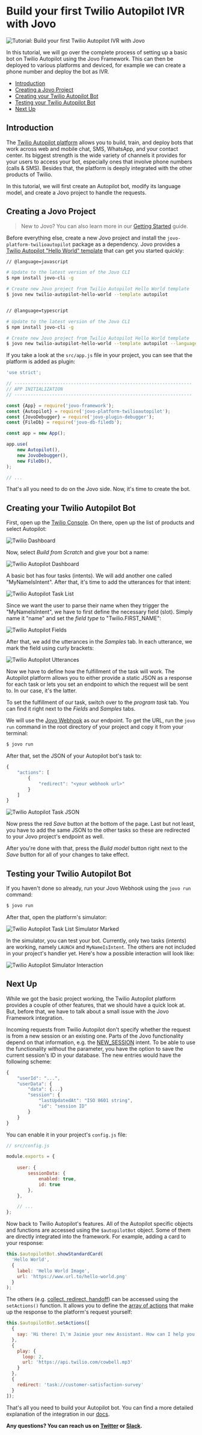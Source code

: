 # Build your first Twilio Autopilot IVR with Jovo

![Tutorial: Build your first Twilio Autopilot IVR with Jovo](./img/jovo-twilio-hello-world.jpg "Twilio Autopilot Hello World Tutorial by Kaan Kilic")

In this tutorial, we will go over the complete process of setting up a basic bot on Twilio Autopilot using the Jovo Framework. This can then be deployed to various platforms and deviced, for example we can create a phone number and deploy the bot as IVR.


* [Introduction](#introduction)
* [Creating a Jovo Project](#creating-a-jovo-project)
* [Creating your Twilio Autopilot Bot](#creating-your-twilio-autopilot-bot)
* [Testing your Twilio Autopilot Bot](#testing-your-twilio-autopilot-bot)
* [Next Up](#next-up)

## Introduction

The [Twilio Autopilot platform](https://www.twilio.com/autopilot) allows you to build, train, and deploy bots that work across web and mobile chat, SMS, WhatsApp, and your contact center. Its biggest strength is the wide variety of channels it provides for your users to access your bot, especially ones that involve phone numbers (calls & SMS). Besides that, the platform is deeply integrated with the other products of Twilio.

In this tutorial, we will first create an Autopilot bot, modify its language model, and create a Jovo project to handle the requests.

## Creating a Jovo Project

> New to Jovo? You can also learn more in our [Getting Started](https://www.jovo.tech/docs/quickstart) guide.

Before everything else, create a new Jovo project and install the `jovo-platform-twilioautopilot` package as a dependency. Jovo provides a [Twilio Autopilot "Hello World" template](https://github.com/jovotech/jovo-templates/tree/master/autopilot/01_helloworld) that can get you started quickly:

```sh
// @language=javascript

# Update to the latest version of the Jovo CLI
$ npm install jovo-cli -g

# Create new Jovo project from Twilio Autopilot Hello World template
$ jovo new twilio-autopilot-hello-world --template autopilot


// @language=typescript

# Update to the latest version of the Jovo CLI
$ npm install jovo-cli -g

# Create new Jovo project from Twilio Autopilot Hello World template
$ jovo new twilio-autopilot-hello-world --template autopilot --language typescript
```

If you take a look at the `src/app.js` file in your project, you can see that the platform is added as plugin:

```js
'use strict';

// ------------------------------------------------------------------
// APP INITIALIZATION
// ------------------------------------------------------------------

const {App} = require('jovo-framework');
const {Autopilot} = require('jovo-platform-twilioautopilot');
const {JovoDebugger} = require('jovo-plugin-debugger');
const {FileDb} = require('jovo-db-filedb');

const app = new App();

app.use(
    new Autopilot(),
    new JovoDebugger(),
    new FileDb(),
);

// ...
```

That's all you need to do on the Jovo side. Now, it's time to create the bot.

## Creating your Twilio Autopilot Bot

First, open up the [Twilio Console](https://www.twilio.com/console). On there, open up the list of products and select Autopilot:

![Twilio Dashboard](img/twilio-dashboard.png)

Now, select *Build from Scratch* and give your bot a name:

![Twilio Autopilot Dashboard](img/twilio-autopilot-dashboard.png)

A basic bot has four tasks (intents). We will add another one called "MyNameIsIntent". After that, it's time to add the utterances for that intent:

![Twilio Autopilot Task List](img/twilio-autopilot-task-list.png)

Since we want the user to parse their name when they trigger the "MyNameIsIntent", we have to first define the necessary field (slot). Simply name it "name" and set the *field type* to "Twilio.FIRST_NAME":

![Twilio Autopilot Fields](img/twilio-autopilot-fields.png)

After that, we add the utterances in the *Samples* tab. In each utterance, we mark the field using curly brackets:

![Twilio Autopilot Utterances](img/twilio-autopilot-utterances.png)

Now we have to define how the fulfillment of the task will work. The Autopilot platform allows you to either provide a static JSON as a response for each task or lets you set an endpoint to which the request will be sent to. In our case, it's the latter. 

To set the fulfillment of our task, switch over to the *program task* tab. You can find it right next to the *Fields* and *Samples* tabs.

We will use the [Jovo Webhook](https://www.jovo.tech/docs/jovo-webhook) as our endpoint. To get the URL, run the `jovo run` command in the root directory of your project and copy it from your terminal:

```sh
$ jovo run
```

After that, set the JSON of your Autopilot bot's task to:

```js
{
	"actions": [
		{
			"redirect": "<your webhook url>"
		}
	]
}
```

![Twilio Autopilot Task JSON](img/twilio-autopilot-task-json.png)

Now press the red *Save* button at the bottom of the page. Last but not least, you have to add the same JSON to the other tasks so these are redirected to your Jovo project's endpoint as well.

After you're done with that, press the *Build model* button right next to the *Save* button for all of your changes to take effect.

## Testing your Twilio Autopilot Bot

If you haven't done so already, run your Jovo Webhook using the `jovo run` command:

```sh
$ jovo run
```

After that, open the platform's simulator:

![Twilio Autopilot Task List Simulator Marked](img/twilio-autopilot-task-list-simulator-marked.png)

In the simulator, you can test your bot. Currently, only two tasks (intents) are working, namely `LAUNCH` and `MyNameIsIntent`. The others are not included in your project's handler yet. Here's how a possible interaction will look like:

![Twilio Autopilot Simulator Interaction](img/twilio-autopilot-hello-world.gif)

## Next Up

While we got the basic project working, the Twilio Autopilot platform provides a couple of other features, that we should have a quick look at. But, before that, we have to talk about a small issue with the Jovo Framework integration.

Incoming requests from Twilio Autopilot don't specify whether the request is from a new session or an existing one. Parts of the Jovo functionality depend on that information, e.g. the [NEW_SESSION](https://www.jovo.tech/docs/routing/intents#new_session) intent. To be able to use the functionality without the parameter, you have the option to save the current session's ID in your database. The new entries would have the following scheme: 

```js
{
    "userId": "...",
    "userData": {
        "data": {...}
        "session": {
            "lastUpdatedAt": "ISO 8601 string",
            "id": "session ID"
        }
    }
}
```

You can enable it in your project's `config.js` file:

```js
// src/config.js

module.exports = {
    
    user: {
        sessionData: {
            enabled: true,
            id: true
        },
    },

    // ...
};
```

Now back to Twilio Autopilot's features. All of the Autopilot specific objects and functions are accessed using the `$autopilotBot` object. Some of them are directly integrated into the framework. For example, adding a card to your response:

```js
this.$autopilotBot.showStandardCard(
  'Hello World',
  {
    label: 'Hello World Image',
    url: 'https://www.url.to/hello-world.png'
  }
);
```


The others (e.g. [collect, redirect, handoff](https://www.twilio.com/docs/autopilot/actions)) can be accessed using the `setActions()` function. It allows you to define the [array of actions](https://www.twilio.com/docs/autopilot/actions#example-actions-json) that make up the response to the platform's request yourself:

```js
this.$autopilotBot.setActions([
  {
    say: 'Hi there! I\'m Jaimie your new Assistant. How can I help you'
  },
  {
    play: {
      loop: 2,
      url: 'https://api.twilio.com/cowbell.mp3'
    }
  },
  {
    redirect: 'task://customer-satisfaction-survey'
  }
]);
```

That's all you need to build your Autopilot bot. You can find a more detailed explanation of the integration in our [docs](https://www.jovo.tech/docs/twilio-autopilot).

**Any questions? You can reach us on [Twitter](https://twitter.com/jovotech) or [Slack](https://www.jovo.tech/slack).**

<!--[metadata]: { "description": "Learn how get started with the Twilio Autopilot platform using the Jovo Framework", "author": "kaan-kilic", "tags": "Twilio Autopilot, Getting Started", "og-image": "" }-->